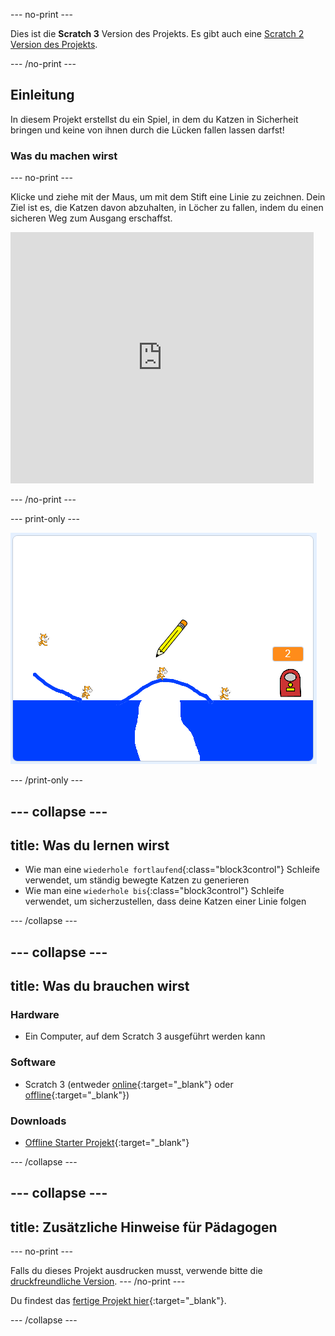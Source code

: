 \--- no-print \---

Dies ist die **Scratch 3** Version des Projekts. Es gibt auch eine [Scratch 2 Version des Projekts](https://projects.raspberrypi.org/en/projects/cats-scratch2).

\--- /no-print \---

## Einleitung

In diesem Projekt erstellst du ein Spiel, in dem du Katzen in Sicherheit bringen und keine von ihnen durch die Lücken fallen lassen darfst!

### Was du machen wirst

\--- no-print \---

Klicke und ziehe mit der Maus, um mit dem Stift eine Linie zu zeichnen. Dein Ziel ist es, die Katzen davon abzuhalten, in Löcher zu fallen, indem du einen sicheren Weg zum Ausgang erschaffst.

<div class="scratch-preview">
  <iframe allowtransparency="true" width="485" height="402" src="https://scratch.mit.edu/projects/embed/253667883/?autostart=false" frameborder="0" scrolling="no"></iframe>
</div>

\--- /no-print \---

\--- print-only \---

![Katzen fertig](images/cats-finished.png)

\--- /print-only \---

## \--- collapse \---

## title: Was du lernen wirst

+ Wie man eine `wiederhole fortlaufend`{:class="block3control"} Schleife verwendet, um ständig bewegte Katzen zu generieren
+ Wie man eine `wiederhole bis`{:class="block3control"} Schleife verwendet, um sicherzustellen, dass deine Katzen einer Linie folgen

\--- /collapse \---

## \--- collapse \---

## title: Was du brauchen wirst

### Hardware

+ Ein Computer, auf dem Scratch 3 ausgeführt werden kann

### Software

+ Scratch 3 (entweder [online](http://rpf.io/scratchon){:target="_blank"} oder [offline](http://rpf.io/scratchoff){:target="_blank"})

### Downloads

+ [Offline Starter Projekt](http://rpf.io/p/en/cats-go){:target="_blank"}

\--- /collapse \---

## \--- collapse \---

## title: Zusätzliche Hinweise für Pädagogen

\--- no-print \---

Falls du dieses Projekt ausdrucken musst, verwende bitte die [druckfreundliche Version](https://projects.raspberrypi.org/en/projects/cats/print). \--- /no-print \---

Du findest das [fertige Projekt hier](http://rpf.io/p/en/cats-get){:target="_blank"}.

\--- /collapse \---